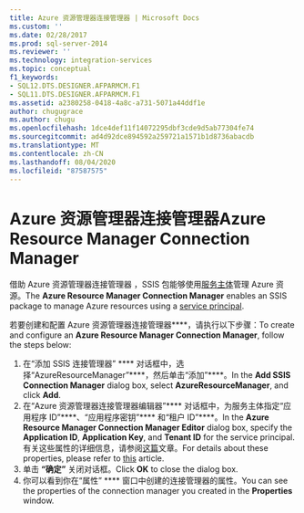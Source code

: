 ```yaml
---
title: Azure 资源管理器连接管理器 | Microsoft Docs
ms.custom: ''
ms.date: 02/28/2017
ms.prod: sql-server-2014
ms.reviewer: ''
ms.technology: integration-services
ms.topic: conceptual
f1_keywords:
- SQL12.DTS.DESIGNER.AFPARMCM.F1
- SQL11.DTS.DESIGNER.AFPARMCM.F1
ms.assetid: a2380258-0418-4a8c-a731-5071a44ddf1e
author: chugugrace
ms.author: chugu
ms.openlocfilehash: 1dce4def11f14072295dbf3cde9d5ab77304fe74
ms.sourcegitcommit: ad4d92dce894592a259721a1571b1d8736abacdb
ms.translationtype: MT
ms.contentlocale: zh-CN
ms.lasthandoff: 08/04/2020
ms.locfileid: "87587575"
---
```

# <a name="azure-resource-manager-connection-manager"></a><span data-ttu-id="c6b4d-102">Azure 资源管理器连接管理器</span><span class="sxs-lookup"><span data-stu-id="c6b4d-102">Azure Resource Manager Connection Manager</span></span>
<span data-ttu-id="c6b4d-103">借助 Azure 资源管理器连接管理器  ，SSIS 包能够使用[服务主体](https://docs.microsoft.com/azure/azure-resource-manager/resource-group-create-service-principal-portal)管理 Azure 资源。</span><span class="sxs-lookup"><span data-stu-id="c6b4d-103">The **Azure Resource Manager Connection Manager** enables an SSIS package to manage Azure resources using a [service principal](https://docs.microsoft.com/azure/azure-resource-manager/resource-group-create-service-principal-portal).</span></span>

<span data-ttu-id="c6b4d-104">若要创建和配置 Azure 资源管理器连接管理器\*\*\*\*，请执行以下步骤：</span><span class="sxs-lookup"><span data-stu-id="c6b4d-104">To create and configure an **Azure Resource Manager Connection Manager**, follow the steps below:</span></span>

1. <span data-ttu-id="c6b4d-105">在“添加 SSIS 连接管理器” \*\*\*\* 对话框中，选择“AzureResourceManager”\*\*\*\*，然后单击“添加”\*\*\*\*。</span><span class="sxs-lookup"><span data-stu-id="c6b4d-105">In the **Add SSIS Connection Manager** dialog box, select **AzureResourceManager**, and click **Add**.</span></span>
2. <span data-ttu-id="c6b4d-106">在“Azure 资源管理器连接管理器编辑器”\*\*\*\* 对话框中，为服务主体指定“应用程序 ID”\*\*\*\*、“应用程序密钥”\*\*\*\* 和“租户 ID”\*\*\*\*。</span><span class="sxs-lookup"><span data-stu-id="c6b4d-106">In the **Azure Resource Manager Connection Manager Editor** dialog box, specify the **Application ID**, **Application Key**, and **Tenant ID** for the service principal.</span></span> <span data-ttu-id="c6b4d-107">有关这些属性的详细信息，请参阅[这篇](https://docs.microsoft.com/azure/azure-resource-manager/resource-group-create-service-principal-portal)文章。</span><span class="sxs-lookup"><span data-stu-id="c6b4d-107">For details about these properties, please refer to [this](https://docs.microsoft.com/azure/azure-resource-manager/resource-group-create-service-principal-portal) article.</span></span>
3. <span data-ttu-id="c6b4d-108">单击 **“确定”** 关闭对话框。</span><span class="sxs-lookup"><span data-stu-id="c6b4d-108">Click **OK** to close the dialog box.</span></span>
4. <span data-ttu-id="c6b4d-109">你可以看到你在“属性” \*\*\*\* 窗口中创建的连接管理器的属性。</span><span class="sxs-lookup"><span data-stu-id="c6b4d-109">You can see the properties of the connection manager you created in the **Properties** window.</span></span>

